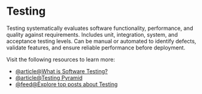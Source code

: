 # Testing

Testing systematically evaluates software functionality, performance, and quality against requirements. Includes unit, integration, system, and acceptance testing levels. Can be manual or automated to identify defects, validate features, and ensure reliable performance before deployment.

Visit the following resources to learn more:

- [@article@What is Software Testing?](https://www.guru99.com/software-testing-introduction-importance.html)
- [@article@Testing Pyramid](https://www.browserstack.com/guide/testing-pyramid-for-test-automation)
- [@feed@Explore top posts about Testing](https://app.daily.dev/tags/testing?ref=roadmapsh)